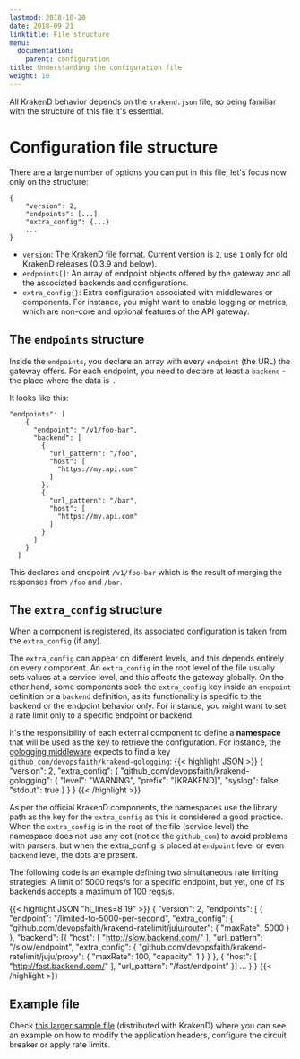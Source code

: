 ```yaml
---
lastmod: 2018-10-20
date: 2018-09-21
linktitle: File structure
menu:
  documentation:
    parent: configuration
title: Understanding the configuration file
weight: 10
---
```

All KrakenD behavior depends on the `krakend.json` file, so being familiar with the structure of this file it's essential.

# Configuration file structure
There are a large number of options you can put in this file, let's focus now only on the structure:

    {
        "version": 2,
        "endpoints": [...]
        "extra_config": {...}
        ...
    }

- `version`: The KrakenD file format. Current version is `2`, use `1` only for old KrakenD releases (0.3.9 and below).
- `endpoints[]`: An array of endpoint objects offered by the gateway and all the associated backends and configurations.
- `extra_config{}`: Extra configuration associated with middlewares or components. For instance, you might want to enable logging or metrics, which are non-core and optional features of the API gateway.

## The `endpoints` structure
Inside the `endpoints`, you declare an array with every `endpoint` (the URL) the gateway offers. For each endpoint, you need to declare at least a `backend` - the place where the data is-.

It looks like this:

    "endpoints": [
        {
          "endpoint": "/v1/foo-bar",
          "backend": [
            {
              "url_pattern": "/foo",
              "host": [
                "https://my.api.com"
              ]
            },
            {
              "url_pattern": "/bar",
              "host": [
                "https://my.api.com"
              ]
            }
          ]
        }
      ]

This declares and endpoint `/v1/foo-bar` which is the result of merging the responses from `/foo` and `/bar`.

## The `extra_config` structure
When a component is registered, its associated configuration is taken from the `extra_config` (if any).

The `extra_config` can appear on different levels, and this depends entirely on every component. An `extra_config` in the root level of the file usually sets values at a service level, and this affects the gateway globally. On the other hand, some components seek the `extra_config` key inside an `endpoint` definition or a `backend` definition, as its functionality is specific to the backend or the endpoint behavior only. For instance, you might want to set a rate limit only to a specific endpoint or backend.

It's the responsibility of each external component to define a **namespace** that will be used as the key to retrieve the configuration. For instance, the [gologging middleware](https://github.com/devopsfaith/krakend-gologging) expects to find a key `github_com/devopsfaith/krakend-gologging`:
{{< highlight JSON >}}
{
    "version": 2,
    "extra_config": {
        "github_com/devopsfaith/krakend-gologging": {
          "level": "WARNING",
          "prefix": "[KRAKEND]",
          "syslog": false,
          "stdout": true
        }
    }
}
{{< /highlight >}}

As per the official KrakenD components, the namespaces use the library path as the key for the `extra_config` as this is considered a good practice. When the `extra_config` is in the root of the file (service level) the namespace does not use any dot (notice the `github_com`) to avoid problems with parsers, but when the extra_config is placed at `endpoint` level or even `backend` level, the dots are present.

The following code is an example defining two simultaneous rate limiting strategies: A limit of 5000 reqs/s for a specific endpoint, but yet, one of its backends accepts a maximum of 100 reqs/s.

{{< highlight JSON "hl_lines=8 19" >}}
{
    "version": 2,
    "endpoints": [
    {
        "endpoint": "/limited-to-5000-per-second",
        "extra_config": {
            "github.com/devopsfaith/krakend-ratelimit/juju/router": {
                "maxRate": 5000
            }
        },
        "backend":
        [{
            "host": [
                "http://slow.backend.com/"
            ],
            "url_pattern": "/slow/endpoint",
            "extra_config": {
                "github.com/devopsfaith/krakend-ratelimit/juju/proxy": {
                    "maxRate": 100,
                    "capacity": 1
                }
            }
        },
        {
            "host": [
                "http://fast.backend.com/"
            ],
            "url_pattern": "/fast/endpoint"
        }]
        ...
    }
}
{{< /highlight >}}
## Example file

Check [this larger sample file](https://github.com/devopsfaith/krakend-ce/blob/master/krakend.json) (distributed with KrakenD) where you can see an example on how to modify the application headers, configure the circuit breaker or apply rate limits.
